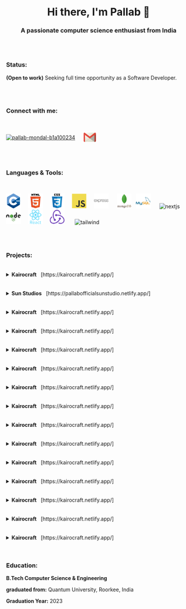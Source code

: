 <!-- Your Name -->
<h1 align="center">Hi there, I'm Pallab 👋</h1>

<!-- Your Introduction -->
<h3 align="center">A passionate computer science enthusiast from India</h3><br><br>

<!-- current status -->
<h3 align="left">Status:</h3>
<p align="left"><b>(Open to work)</b> Seeking full time opportunity as a Software Developer.</p>


<br><br>
<!-- Connect with me -->
<h3 align="left">Connect with me:</h3><br>


<a href="https://www.linkedin.com/in/pallab-mondal-b1a100234/" target="blank"><img align="center" src="https://raw.githubusercontent.com/rahuldkjain/github-profile-readme-generator/master/src/images/icons/Social/linked-in-alt.svg" alt="pallab-mondal-b1a100234" height="30" width="40" /></a>  &nbsp;&nbsp;&nbsp;  <a href="mailto:officialpallabmondal000@gmail.com" target="blank"><img align="center" src="images/gmail-logo.png" alt="pallab-mondal-b1a100234" height="30" width="40" /></a>







<br><br>

<!-- Languages & Tools -->
<h3 align="left">Languages & Tools:</h3><br>

  
  <img src="https://raw.githubusercontent.com/devicons/devicon/master/icons/cplusplus/cplusplus-original.svg" alt="cplusplus" width="40" height="40"/>   &nbsp;&nbsp;&nbsp;  <img src="https://raw.githubusercontent.com/devicons/devicon/master/icons/html5/html5-original-wordmark.svg" alt="html5" width="40" height="40"/>&nbsp;&nbsp; &nbsp; <img src="https://raw.githubusercontent.com/devicons/devicon/master/icons/css3/css3-original-wordmark.svg" alt="css3" width="40" height="40"/> &nbsp;&nbsp;&nbsp; <img src="https://raw.githubusercontent.com/devicons/devicon/master/icons/javascript/javascript-original.svg" alt="javascript" width="40" height="40"/> &nbsp;&nbsp;&nbsp; <img src="https://raw.githubusercontent.com/devicons/devicon/master/icons/express/express-original-wordmark.svg" alt="express" width="40" height="40"/> &nbsp;&nbsp; &nbsp;  <img src="https://raw.githubusercontent.com/devicons/devicon/master/icons/mongodb/mongodb-original-wordmark.svg" alt="mongodb" width="40" height="40"/>  &nbsp; <img src="https://raw.githubusercontent.com/devicons/devicon/master/icons/mysql/mysql-original-wordmark.svg" alt="mysql" width="40" height="40"/> &nbsp;&nbsp; &nbsp;  <img src="https://cdn.worldvectorlogo.com/logos/nextjs-2.svg" alt="nextjs" width="40" height="40"/> &nbsp;&nbsp; &nbsp; <img src="https://raw.githubusercontent.com/devicons/devicon/master/icons/nodejs/nodejs-original-wordmark.svg" alt="nodejs" width="40" height="40"/>                  &nbsp;&nbsp;&nbsp; <img src="https://raw.githubusercontent.com/devicons/devicon/master/icons/react/react-original-wordmark.svg" alt="react" width="40" height="40"/>  &nbsp;&nbsp;&nbsp; <img src="https://raw.githubusercontent.com/devicons/devicon/master/icons/redux/redux-original.svg" alt="redux" width="40" height="40"/>  &nbsp; &nbsp; &nbsp; <img src="https://www.vectorlogo.zone/logos/tailwindcss/tailwindcss-icon.svg" alt="tailwind" width="40" height="40"/>
  




<br><br>




<!-------------------------------------------------------------------------------------------------------------------------------------------------------------->

<!-- Projects -->
<h3 align="left">Projects:</h3><br>

<details>
  <summary><b>Kairocraft</b>  &nbsp;  [https://kairocraft.netlify.app/]</summary><br>
  <p><b>About:- </b>Modern UI/UX, sleek design, seamles animations, and standard user experience.</p>
  <p><b>Technology Used:- </b> &nbsp; <b>reactJS</b> &nbsp; <b>vite</b> &nbsp; <b>Tailwind CSS</b></p>
</details><br><br>

<details>
  <summary><b>Sun Studios</b>  &nbsp;  [https://pallabofficialsunstudio.netlify.app/]</summary><br>
  <p><b>About:- </b> Sun Studios is a front-end project spotlighting the portfolio of Sun Studios, a service-based company offering exceptional web development service. Explore the showcase of innovative web solutions, demonstrating the creative excellence of Sun Studio's service offerings.</p>
  <p><b>Technology Used:- </b> &nbsp; <b>Javascript</b> &nbsp; <b>Tailwind</b> &nbsp; <b>GSAP</b></p>
</details><br><br>


<details>
  <summary><b>Kairocraft</b>  &nbsp;  [https://kairocraft.netlify.app/]</summary><br>
  <p><b>About:- </b>Modern UI/UX, sleek design, seamles animations, and standard user experience.</p>
  <p><b>Technology Used:- </b> &nbsp; <b>reactJS</b> &nbsp; <b>vite</b> &nbsp; <b>Tailwind CSS</b></p>
</details><br><br>


<details>
  <summary><b>Kairocraft</b>  &nbsp;  [https://kairocraft.netlify.app/]</summary><br>
  <p><b>About:- </b>Modern UI/UX, sleek design, seamles animations, and standard user experience.</p>
  <p><b>Technology Used:- </b> &nbsp; <b>reactJS</b> &nbsp; <b>vite</b> &nbsp; <b>Tailwind CSS</b></p>
</details><br><br>


<details>
  <summary><b>Kairocraft</b>  &nbsp;  [https://kairocraft.netlify.app/]</summary><br>
  <p><b>About:- </b>Modern UI/UX, sleek design, seamles animations, and standard user experience.</p>
  <p><b>Technology Used:- </b> &nbsp; <b>reactJS</b> &nbsp; <b>vite</b> &nbsp; <b>Tailwind CSS</b></p>
</details><br><br>


<details>
  <summary><b>Kairocraft</b>  &nbsp;  [https://kairocraft.netlify.app/]</summary><br>
  <p><b>About:- </b>Modern UI/UX, sleek design, seamles animations, and standard user experience.</p>
  <p><b>Technology Used:- </b> &nbsp; <b>reactJS</b> &nbsp; <b>vite</b> &nbsp; <b>Tailwind CSS</b></p>
</details><br><br>


<details>
  <summary><b>Kairocraft</b>  &nbsp;  [https://kairocraft.netlify.app/]</summary><br>
  <p><b>About:- </b>Modern UI/UX, sleek design, seamles animations, and standard user experience.</p>
  <p><b>Technology Used:- </b> &nbsp; <b>reactJS</b> &nbsp; <b>vite</b> &nbsp; <b>Tailwind CSS</b></p>
</details><br><br>


<details>
  <summary><b>Kairocraft</b>  &nbsp;  [https://kairocraft.netlify.app/]</summary><br>
  <p><b>About:- </b>Modern UI/UX, sleek design, seamles animations, and standard user experience.</p>
  <p><b>Technology Used:- </b> &nbsp; <b>reactJS</b> &nbsp; <b>vite</b> &nbsp; <b>Tailwind CSS</b></p>
</details><br><br>


<details>
  <summary><b>Kairocraft</b>  &nbsp;  [https://kairocraft.netlify.app/]</summary><br>
  <p><b>About:- </b>Modern UI/UX, sleek design, seamles animations, and standard user experience.</p>
  <p><b>Technology Used:- </b> &nbsp; <b>reactJS</b> &nbsp; <b>vite</b> &nbsp; <b>Tailwind CSS</b></p>
</details><br><br>


<details>
  <summary><b>Kairocraft</b>  &nbsp;  [https://kairocraft.netlify.app/]</summary><br>
  <p><b>About:- </b>Modern UI/UX, sleek design, seamles animations, and standard user experience.</p>
  <p><b>Technology Used:- </b> &nbsp; <b>reactJS</b> &nbsp; <b>vite</b> &nbsp; <b>Tailwind CSS</b></p>
</details><br><br>


<details>
  <summary><b>Kairocraft</b>  &nbsp;  [https://kairocraft.netlify.app/]</summary><br>
  <p><b>About:- </b>Modern UI/UX, sleek design, seamles animations, and standard user experience.</p>
  <p><b>Technology Used:- </b> &nbsp; <b>reactJS</b> &nbsp; <b>vite</b> &nbsp; <b>Tailwind CSS</b></p>
</details><br><br>


<details>
  <summary><b>Kairocraft</b>  &nbsp;  [https://kairocraft.netlify.app/]</summary><br>
  <p><b>About:- </b>Modern UI/UX, sleek design, seamles animations, and standard user experience.</p>
  <p><b>Technology Used:- </b> &nbsp; <b>reactJS</b> &nbsp; <b>vite</b> &nbsp; <b>Tailwind CSS</b></p>
</details><br><br>


<details>
  <summary><b>Kairocraft</b>  &nbsp;  [https://kairocraft.netlify.app/]</summary><br>
  <p><b>About:- </b>Modern UI/UX, sleek design, seamles animations, and standard user experience.</p>
  <p><b>Technology Used:- </b> &nbsp; <b>reactJS</b> &nbsp; <b>vite</b> &nbsp; <b>Tailwind CSS</b></p>
</details><br><br>


<details>
  <summary><b>Kairocraft</b>  &nbsp;  [https://kairocraft.netlify.app/]</summary><br>
  <p><b>About:- </b>Modern UI/UX, sleek design, seamles animations, and standard user experience.</p>
  <p><b>Technology Used:- </b> &nbsp; <b>reactJS</b> &nbsp; <b>vite</b> &nbsp; <b>Tailwind CSS</b></p>
</details><br><br>


<details>
  <summary><b>Kairocraft</b>  &nbsp;  [https://kairocraft.netlify.app/]</summary><br>
  <p><b>About:- </b>Modern UI/UX, sleek design, seamles animations, and standard user experience.</p>
  <p><b>Technology Used:- </b> &nbsp; <b>reactJS</b> &nbsp; <b>vite</b> &nbsp; <b>Tailwind CSS</b></p>
</details><br><br>





<!-------------------------------------------------------------------------------------------------------------------------------------------------------------->



<!-- Education -->
<h3 align="left">Education:</h3>

<b>B.Tech Computer Science & Engineering</b>
<p><b>graduated from:</b> Quantum University, Roorkee, India</p>
<p><b>Graduation Year:</b> 2023</p>


